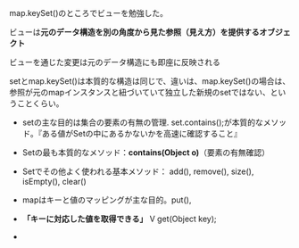 map.keySet()のところでビューを勉強した。

ビューは**元のデータ構造を別の角度から見た参照（見え方）を提供するオブジェクト**

ビューを通じた変更は元のデータ構造にも即座に反映される

setとmap.keySet()は本質的な構造は同じで、違いは、map.keySet()の場合は、参照が元のmapインスタンスと紐づいていて独立した新規のsetではない、ということくらい。

- setの主な目的は集合の要素の有無の管理. set.contains();が本質的なメソッド。『ある値がSetの中にあるかないかを高速に確認すること』
- 	Setの最も本質的なメソッド：**contains(Object o)**（要素の有無確認）
- 	Setでその他よく使われる基本メソッド：
add(), remove(), size(), isEmpty(), clear()

- mapはキーと値のマッピングが主な目的。put(),
- **「キーに対応した値を取得できる」** V get(Object key);
- 

